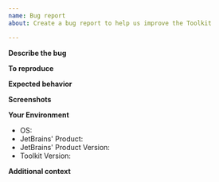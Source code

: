 ```yaml
---
name: Bug report
about: Create a bug report to help us improve the Toolkit

---
```


**Describe the bug**
<!-- A clear and concise description of what the bug is. -->

**To reproduce**
<!-- Steps to reproduce the behavior: -->
<!-- 1. Go to '...' -->
<!-- 2. Click on '....' -->
<!-- 3. Scroll down to '....' -->
<!-- 4. See error -->

**Expected behavior**
<!-- A clear and concise description of what you expected to happen. -->

**Screenshots**
<!-- If applicable, add screenshots to help explain your problem. -->

**Your Environment**
 - OS: 
 - JetBrains' Product:
 - JetBrains' Product Version:
 - Toolkit Version:

**Additional context**
<!-- Add any other context about the problem here. -->
